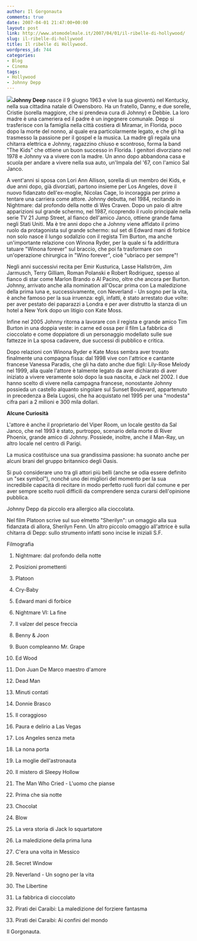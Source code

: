 ```yaml
---
author: Il Gorgonauta
comments: true
date: 2007-04-01 21:47:00+00:00
layout: post
link: http://www.atomodelmale.it/2007/04/01/il-ribelle-di-hollywood/
slug: il-ribelle-di-hollywood
title: Il ribelle di Hollywood.
wordpress_id: 744
categories:
- Blog
- Cinema
tags:
- Hollywood
- Johnny Depp
---
```


![](http://www.atomodelmale.it/wp-content/uploads/2008/10/johnny_depp-225x300.jpg)**Johnny Deep** nasce il 9 giugno 1963 e vive la sua gioventù nel Kentucky, nella sua cittadina natale di Owensboro. Ha un fratello, Danny, e due sorelle, Cristie (sorella maggiore, che si prendeva cura di Johnny) e Debbie. La loro madre è una cameriera ed il padre è un ingegnere comunale.
Depp si trasferisce con la famiglia nella città costiera di Miramar, in Florida, poco dopo la morte del nonno, al quale era particolarmente legato, e che gli ha trasmesso la passione per il gospel e la musica. La madre gli regala una chitarra elettrica e Johnny, ragazzino chiuso e scontroso, forma la band "The Kids" che ottiene un buon successo in Florida. I genitori divorziano nel 1978 e Johnny va a vivere con la madre. Un anno dopo abbandona casa e scuola per andare a vivere nella sua auto, un'Impala del '67, con l'amico Sal Janco.

A vent'anni si sposa con Lori Ann Allison, sorella di un membro dei Kids, e due anni dopo, già divorziati, partono insieme per Los Angeles, dove il nuovo fidanzato dell'ex-moglie, Nicolas Cage, lo incoraggia per primo a tentare una carriera come attore. Johnny debutta, nel 1984, recitando in Nightmare: dal profondo della notte di Wes Craven. Dopo un paio di altre apparizioni sul grande schermo, nel 1987, ricoprendo il ruolo principale nella serie TV 21 Jump Street, al fianco dell'amico Janco, ottiene grande fama negli Stati Uniti. Ma è tre anni dopo che a Johnny viene affidato il primo ruolo da protagonista sul grande schermo: sul set di Edward mani di forbice non solo nasce il lungo sodalizio con il regista Tim Burton, ma anche un'importante relazione con Winona Ryder, per la quale si fa addirittura tatuare "Winona forever" sul braccio, che poi fa trasformare con un'operazione chirurgica in "Wino forever", cioè "ubriaco per sempre"!

<!-- more -->


Negli anni successivi recita per Emir Kusturica, Lasse Hallström, Jim Jarmusch, Terry Gilliam, Roman Polanski e Robert Rodriguez, spesso al fianco di star come Marlon Brando o Al Pacino, oltre che ancora per Burton. Johnny, arrivato anche alla nomination all'Oscar prima con La maledizione della prima luna e, successivamente, con Neverland - Un sogno per la vita, è anche famoso per la sua irruenza: egli, infatti, è stato arrestato due volte: per aver pestato dei paparazzi a Londra e per aver distrutto la stanza di un hotel a New York dopo un litigio con Kate Moss.

Infine nel 2005 Johnny ritorna a lavorare con il regista e grande amico Tim Burton in una doppia veste: in carne ed ossa per il film La fabbrica di cioccolato e come doppiatore di un personaggio modellato sulle sue fattezze in La sposa cadavere, due successi di pubblico e critica.

Dopo relazioni con Winona Ryder e Kate Moss sembra aver trovato finalmente una compagna fissa: dal 1998 vive con l'attrice e cantante francese Vanessa Paradis, che gli ha dato anche due figli: Lily-Rose Melody nel 1999, alla quale l'attore è talmente legato da aver dichiarato di aver iniziato a vivere veramente solo dopo la sua nascita, e Jack nel 2002. I due hanno scelto di vivere nella campagna francese, nonostante Johnny possieda un castello alquanto singolare sul Sunset Boulevard, appartenuto in precedenza a Bela Lugosi, che ha acquistato nel 1995 per una "modesta" cifra pari a 2 milioni e 300 mila dollari.


**Alcune Curiosità**



L'attore è anche il proprietario del Viper Room, un locale gestito da Sal Janco, che nel 1993 è stato, purtroppo, scenario della morte di River Phoenix, grande amico di Johnny. Possiede, inoltre, anche il Man-Ray, un altro locale nel centro di Parigi.

La musica costituisce una sua grandissima passione: ha suonato anche per alcuni brani del gruppo britannico degli Oasis.

Si può considerare uno tra gli attori più belli (anche se odia essere definito un "sex symbol"), nonché uno dei migliori del momento per la sua incredibile capacità di recitare in modo perfetto ruoli fuori dal comune e per aver sempre scelto ruoli difficili da comprendere senza curarsi dell'opinione pubblica.

Johnny Depp da piccolo era allergico alla cioccolata.

Nel film Platoon scrive sul suo elmetto "Sherilyn": un omaggio alla sua fidanzata di allora, Sherilyn Fenn. Un altro piccolo omaggio all'attrice è sulla chitarra di Depp: sullo strumento infatti sono incise le iniziali S.F.


Filmografia






	
  1. Nightmare: dal profondo della notte

	
  2. Posizioni promettenti

	
  3. Platoon

	
  4. Cry-Baby

	
  5. Edward mani di forbice

	
  6. Nightmare VI: La fine

	
  7. Il valzer del pesce freccia

	
  8. Benny & Joon

	
  9. Buon compleanno Mr. Grape

	
  10. Ed Wood

	
  11. Don Juan De Marco maestro d'amore

	
  12. Dead Man

	
  13. Minuti contati

	
  14. Donnie Brasco

	
  15. Il coraggioso

	
  16. Paura e delirio a Las Vegas

	
  17. Los Angeles senza meta

	
  18. La nona porta

	
  19. La moglie dell'astronauta

	
  20. Il mistero di Sleepy Hollow

	
  21. The Man Who Cried - L'uomo che pianse

	
  22. Prima che sia notte

	
  23. Chocolat

	
  24. Blow

	
  25. La vera storia di Jack lo squartatore

	
  26. La maledizione della prima luna

	
  27. C'era una volta in Messico

	
  28. Secret Window

	
  29. Neverland - Un sogno per la vita

	
  30. The Libertine

	
  31. La fabbrica di cioccolato

	
  32. Pirati dei Caraibi: La maledizione del forziere fantasma

	
  33. Pirati dei Caraibi: Ai confini del mondo




Il Gorgonauta.
